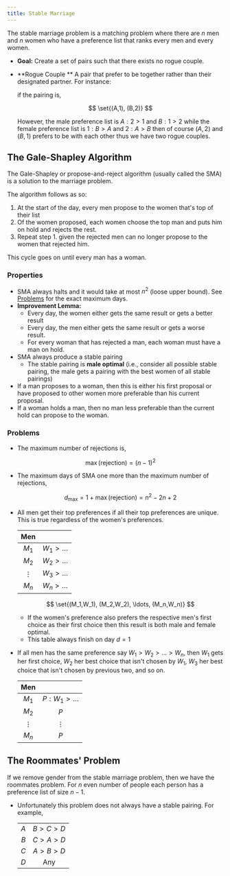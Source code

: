 ```yaml
---
title: Stable Marriage
---
```


The stable marriage problem is a matching problem where there are $n$ men and $n$ women who have a preference list that ranks every men and every women.

* **Goal:** Create a set of pairs such that there exists no rogue couple.
* **Rogue Couple ** A pair that prefer to be together rather than their designated partner. For instance:

    if the pairing is,

    $$ \set{(A,1), (B,2)} $$

    However, the male preference list is $A : 2 > 1$ and $B: 1 > 2$ while the female preference list is $1: B > A$ and $2: A > B$ then of course $(A,2)$ and $(B,1)$ prefers to be with each other thus we have two rogue couples.


## The Gale-Shapley Algorithm

The Gale-Shapley or propose-and-reject algorithm (usually called the SMA) is a solution to the marriage problem.

The algorithm follows as so:

1. At the start of the day, every men propose to the women that's top of their list
2. Of the women proposed, each women choose the top man and puts him on hold and rejects the rest.
3. Repeat step 1. given the rejected men can no longer propose to the women that rejected him.

This cycle goes on until every man has a woman.

### Properties

* SMA always halts and it would take at most $n^2$ (loose upper bound). See [Problems](#Problems) for the exact maximum days.
* **Improvement Lemma:**
    * Every day, the women either gets the same result or gets a better result
    * Every day, the men either gets the same result or gets a worse result.
    * For every woman that has rejected a man, each woman must have a man on hold.
* SMA always produce a stable pairing
    * The stable pairing is **male optimal** (i.e., consider all possible stable pairing, the male gets a pairing with the best women of all stable pairings)
* If a man proposes to a woman, then this is either his first proposal or have proposed to other women more preferable than his current proposal.
* If a woman holds a man, then no man less preferable than the current hold can propose to the woman.

### Problems

* The maximum number of rejections is,

    $$ \max(\text{rejection}) = (n-1)^2 $$

* The maximum days of SMA one more than the maximum number of rejections,

    $$ d_\text{max} = 1 + \max(\text{rejection}) = n^2 - 2n + 2 $$

* All men get their top preferences if all their top preferences are unique. This is true regardless of the women's preferences.

    |   Men    |                |
    | :------: | :------------: |
    |  $M_1$   | $W_1 > \ldots$ |
    |  $M_2$   | $W_2 > \ldots$ |
    | $\vdots$ | $W_3 > \ldots$ |
    |  $M_n$   | $W_n > \ldots$ |

    $$ \set{(M_1,W_1), (M_2,W_2), \ldots, (M_n,W_n)}  $$

    * If the women's preference also prefers the respective men's first choice as their first choice then this result is both male and female optimal.
    * This table always finish on day $d=1$

* If all men has the same preference say $W_1 > W_2 > \ldots > W_n$, then $W_1$ gets her first choice, $W_2$ her best choice that isn't chosen by $W_1$, $W_3$ her best choice that isn't chosen by previous two, and so on.

    |   Men    |                   |
    | :------: | :---------------: |
    |  $M_1$   | $P: W_1 > \ldots$ |
    |  $M_2$   |        $P$        |
    | $\vdots$ |     $\vdots$      |
    |  $M_n$   |        $P$        |

## The Roommates' Problem

If we remove gender from the stable marriage problem, then we have the roommates problem. For $n$ even number of people each person has a preference list of size $n-1$.

* Unfortunately this problem does not always have a stable pairing. For example,

    |       |         |
    | :---: | :-----: |
    |  $A$  | $B>C>D$ |
    |  $B$  | $C>A>D$ |
    |  $C$  | $A>B>D$ |
    |  $D$  |   Any   |